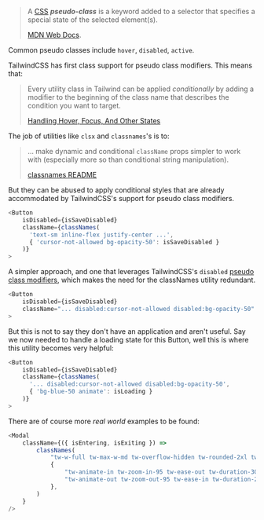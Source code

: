 
> A [CSS](https://developer.mozilla.org/en-US/docs/Web/CSS) **_pseudo-class_** is a keyword added to a selector that specifies a special state of the selected element(s).
>
> [MDN Web Docs](https://developer.mozilla.org/en-US/docs/Web/CSS/Pseudo-classes).

Common pseudo classes include `hover`, `disabled`, `active`.

TailwindCSS has first class support for pseudo class modifiers. This means that:

> Every utility class in Tailwind can be applied *conditionally* by adding a modifier to the beginning of the class name that describes the condition you want to target.
>
> [Handling Hover, Focus, And Other States](https://tailwindcss.com/docs/hover-focus-and-other-states#pseudo-classes)

The job of utilities like `clsx` and `classnames`'s is to:

> ... make dynamic and conditional `className` props simpler to work with (especially more so than conditional string manipulation).
>
> [classnames README](https://github.com/JedWatson/classnames?tab=readme-ov-file#usage-with-reactjs)

But they can be abused to apply conditional styles that are already accommodated by TailwindCSS's support for pseudo class modifiers.

```javascript title="ImproperConditionalStylingComponent.jsx"
<Button
	isDisabled={isSaveDisabled}
	className={classNames(
	  'text-sm inline-flex justify-center ...',
	  { 'cursor-not-allowed bg-opacity-50': isSaveDisabled }
	)}
>
```

A simpler approach, and one that leverages TailwindCSS's `disabled` [pseudo class modifiers](https://tailwindcss.com/docs/hover-focus-and-other-states#pseudo-class-reference), which makes the need for the classNames utility redundant.

```javascript title="ImproperConditionalStylingComponent.jsx" ins={3,4}
<Button
	isDisabled={isSaveDisabled}
	className="... disabled:cursor-not-allowed disabled:bg-opacity-50"
>
```

But this is not to say they don't have an application and aren't useful. Say we now needed to handle a loading state for this Button, well this is where this utility becomes very helpful:

```javascript title="ImproperConditionalStylingComponent.jsx" ins={5}
<Button
	isDisabled={isSaveDisabled}
	className={classNames(
	  '... disabled:cursor-not-allowed disabled:bg-opacity-50',
	  { 'bg-blue-50 animate': isLoading }
	)}
>
```

There are of course more _real world_ examples to be found:

```javascript title="ModalExample.jsx"
<Modal
	className={({ isEntering, isExiting }) =>
		classNames(
			"tw-w-full tw-max-w-md tw-overflow-hidden tw-rounded-2xl tw-p-6 tw-text-left tw-align-middle",
			{
				"tw-animate-in tw-zoom-in-95 tw-ease-out tw-duration-300": isEntering,
				"tw-animate-out tw-zoom-out-95 tw-ease-in tw-duration-200": isExiting,
			},
		)
	}
/>
```
